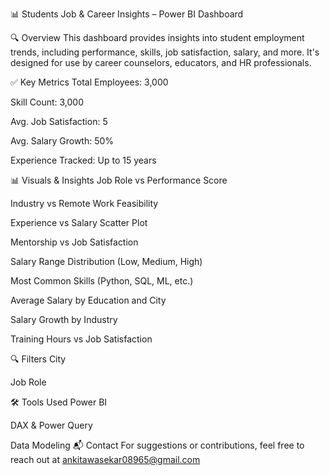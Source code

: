  📊 Students Job & Career Insights – Power BI Dashboard


🔍 Overview
This dashboard provides insights into student employment trends, including performance, skills, job satisfaction, salary, and more. It's designed for use by career counselors, educators, and HR professionals.

✅ Key Metrics
Total Employees: 3,000

Skill Count: 3,000

Avg. Job Satisfaction: 5

Avg. Salary Growth: 50%

Experience Tracked: Up to 15 years

📊 Visuals & Insights
Job Role vs Performance Score

Industry vs Remote Work Feasibility

Experience vs Salary Scatter Plot

Mentorship vs Job Satisfaction

Salary Range Distribution (Low, Medium, High)

Most Common Skills (Python, SQL, ML, etc.)

Average Salary by Education and City

Salary Growth by Industry

Training Hours vs Job Satisfaction

🔍 Filters
City

Job Role

🛠 Tools Used
Power BI

DAX & Power Query

Data Modeling
📬 Contact
For suggestions or contributions, feel free to reach out at ankitawasekar08965@gmail.com
